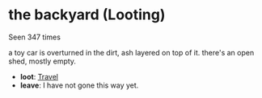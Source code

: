 # the backyard (Looting)

Seen 347 times

a toy car is overturned in the dirt, ash layered on top of it. there's an open shed, mostly empty.

- **loot**: [Travel](Travel-travel.md)
- **leave**: I have not gone this way yet.
